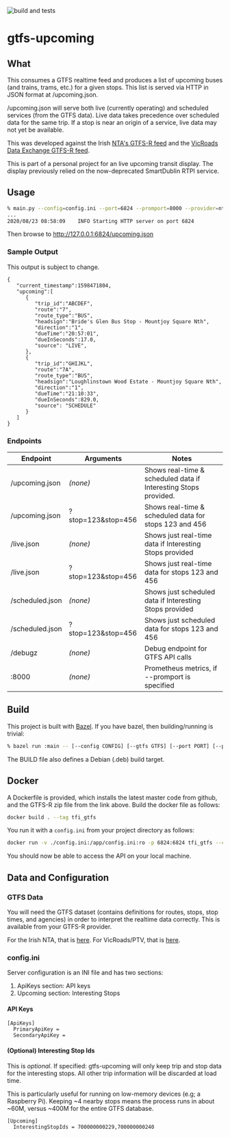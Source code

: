 ![build and tests](https://github.com/seanrees/gtfs-upcoming/actions/workflows/build.yml/badge.svg)

# gtfs-upcoming

## What

This consumes a GTFS realtime feed and produces a list of upcoming
buses (and trains, trams, etc.) for a given stops. This list is
served via HTTP in JSON format at /upcoming.json.

/upcoming.json will serve both live (currently operating) and scheduled services
(from the GTFS data). Live data takes precedence over scheduled data for the same
trip. If a stop is near an origin of a service, live data may not yet be
available.

This was developed against the Irish [NTA's GTFS-R feed](https://developer.nationaltransport.ie/api-details#api=gtfsr)
and the [VicRoads Data Exchange GTFS-R feed](https://data-exchange.vicroads.vic.gov.au/api-details#api=vehicle-position-trip-update-opendata&operation=metro-bus-trip-updates).

This is part of a personal project for an live upcoming transit display.
The display previously relied on the now-deprecated SmartDublin RTPI service.

## Usage

```sh
% main.py --config=config.ini --port=6824 --promport=8000 --provider=nta --env=prod
...
2020/08/23 08:58:09    INFO Starting HTTP server on port 6824
```

Then browse to http://127.0.0.1:6824/upcoming.json

### Sample Output

This output is subject to change.

```
{
   "current_timestamp":1598471804,
   "upcoming":[
      {
         "trip_id":"ABCDEF",
         "route":"7",
         "route_type":"BUS",
         "headsign":"Bride's Glen Bus Stop - Mountjoy Square Nth",
         "direction":"1",
         "dueTime":"20:57:01",
         "dueInSeconds":17.0,
         "source": "LIVE",
      },
      {
         "trip_id":"GHIJKL",
         "route":"7A",
         "route_type":"BUS",
         "headsign":"Loughlinstown Wood Estate - Mountjoy Square Nth",
         "direction":"1",
         "dueTime":"21:10:33",
         "dueInSeconds":829.0,
         "source": "SCHEDULE"
      }
   ]
}
```

### Endpoints

Endpoint | Arguments | Notes
-------- | --------- | -----
/upcoming.json | _(none)_ | Shows real-time & scheduled data if Interesting Stops provided.
/upcoming.json | ?stop=123&stop=456 | Shows real-time & scheduled data for stops 123 and 456
/live.json | _(none)_ | Shows just real-time data if Interesting Stops provided
/live.json | ?stop=123&stop=456 | Shows just real-time data for stops 123 and 456
/scheduled.json | _(none)_ | Shows just scheduled data if Interesting Stops provided
/scheduled.json | ?stop=123&stop=456 | Shows just scheduled data for stops 123 and 456
/debugz | _(none)_ | Debug endpoint for GTFS API calls
:8000 | _(none)_ | Prometheus metrics, if --promport is specified

## Build

This project is built with [Bazel](http://bazel.build). If you have bazel,
then building/running is trivial:

```sh
% bazel run :main -- [--config CONFIG] [--gtfs GTFS] [--port PORT] [--provider {nta,vicroads}] [--env {prod,test,metrotrain,tram}] 
```

The BUILD file also defines a Debian (.deb) build target.

## Docker
A Dockerfile is provided, which installs the latest master code from github, and the 
GTFS-R zip file from the link above. Build the docker file as follows:

``` bash
docker build . --tag tfi_gtfs
```
You run it with a `config.ini` from your project directory as follows:

``` bash
docker run -v ./config.ini:/app/config.ini:ro -p 6824:6824 tfi_gtfs --config=config.ini --env=prod --port=6824 --gtfs=GTFS_Realtime
```

You should now be able to access the API on your local machine.

## Data and Configuration

### GTFS Data

You will need the GTFS dataset (contains definitions for routes, stops,
stop times, and agencies) in order to interpret the realtime data
correctly. This is available from your GTFS-R provider.

For the Irish NTA, that is [here](https://www.transportforireland.ie/transitData/google_transit_combined.zip).
For VicRoads/PTV, that is [here](https://data.ptv.vic.gov.au/downloads/gtfs.zip).

### config.ini

Server configuration is an INI file and has two sections:

1. ApiKeys section: API keys
1. Upcoming section: Interesting Stops

#### API Keys

```
[ApiKeys]
  PrimaryApiKey =
  SecondaryApiKey =
```

#### (Optional) Interesting Stop Ids

This is _optional_. If specified: gtfs-upcoming will only keep trip and stop
data for the interesting stops. All other trip information will be discarded
at load time.

This is particularly useful for running on low-memory devices (e.g; a
Raspberry Pi). Keeping ~4 nearby stops means the process runs in about ~60M,
versus ~400M for the entire GTFS database.

```
[Upcoming]
  InterestingStopIds = 700000000229,700000000240
```
